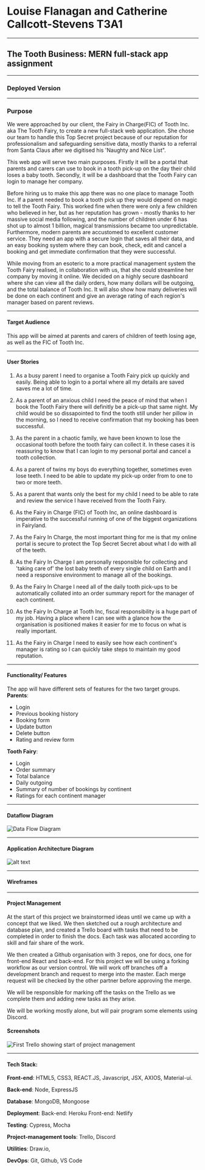 
# **Louise Flanagan and Catherine Callcott-Stevens T3A1**
********************************
## **The Tooth Business: MERN full-stack app assignment**
*****************************************

### Deployed Version


****************

### Purpose

We were approached by our client, the Fairy in Charge(FIC) of Tooth Inc. aka The Tooth Fairy, to create a new full-stack web application. She chose our team to handle this Top Secret project because of our reputation for professionalism and safeguarding sensitive data, mostly thanks to a referral from Santa Claus after we digitised his 'Naughty and Nice List".

This web app will serve two main purposes. Firstly it will be a portal that parents and carers can use to book in a tooth pick-up on the day their child loses a baby tooth. Secondly, it will be a dashboard that the Tooth Fairy can login to manage her company. 

Before hiring us to make this app there was no one place to manage Tooth Inc. If a parent needed to book a tooth pick up they would depend on magic to tell the Tooth Fairy. This worked fine when there were only a few children who believed in her, but as her reputation has grown - mostly thanks to her massive social media following, and the number of children under 6 has shot up to almost 1 billion, magical transmissions became too unpredictable. Furthermore, modern parents are accustomed to excellent customer service. They need an app with a secure login that saves all their data, and an easy booking system where they can book, check, edit and cancel a booking and get immediate confirmation that they were successful.

While moving from an esoteric to a more practical management system the Tooth Fairy realised, in collaboration with us, that she could streamline her company by moving it online. We decided on a highly secure dashboard where she can view all the daily orders, how many dollars will be outgoing, and the total balance of Tooth Inc. It will also show how many deliveries will be done on each continent and give an average rating of each region's manager based on parent reviews. 
*********

#### Target Audience

This app will be aimed at parents and carers of children of teeth losing age, as well as the FIC of Tooth Inc.
*********

#### User Stories

1. As a busy parent I need to organise a Tooth Fairy pick up quickly and easily. Being able to login to a portal where all my details are saved saves me a lot of time.

2. As a parent of an anxious child I need the peace of mind that when I book the Tooth Fairy there will definitly be a pick-up that same night. My child would be so dissapointed to find the tooth still under her pillow in the morning, so I need to receive confirmation that my booking has been successful.

3. As the parent in a chaotic family, we have been known to lose the occasional tooth before the tooth fairy can collect it. In these cases it is reassuring to know that I can login to my personal portal and cancel a tooth collection. 

4. As a parent of twins my boys do everything together, sometimes even lose teeth. I need to be able to update my pick-up order from to one to two or more teeth.

5. As a parent that wants only the best for my child I need to be able to rate and review the service I have received from the Tooth Fairy.

6. As the Fairy in Charge (FIC) of Tooth Inc, an online dashboard is imperative to the successful running of one of the biggest organizations in Fairyland. 

7. As the Fairy In Charge, the most important thing for me is that my online portal is secure to protect the Top Secret Secret about what I do with all of the teeth.

8. As the Fairy In Charge I am personally responsible for collecting and 'taking care of' the lost baby teeth of every single child on Earth and I need a responsive environment to manage all of the bookings. 

9. As the Fairy In Charge I need all of the daily tooth pick-ups to be automatically collated into an order summary report for the manager of each continent. 

10. As the Fairy In Charge at Tooth Inc, fiscal responsibility is a huge part of my job. Having a place where I can see with a glance how the organisation is positioned makes it easier for me to focus on what is really important. 

11. As the Fairy in Charge I need to easily see how each continent's manager is rating so I can quickly take steps to maintain my good reputation.
*********

#### Functionality/ Features

The app will have different sets of features for the two target groups.
**Parents**:
- Login
- Previous booking history
- Booking form
- Update button
- Delete button
- Rating and review form

**Tooth Fairy**:
- Login
- Order summary
- Total balance
- Daily outgoing 
- Summary of number of bookings by continent 
- Ratings for each continent manager
*********
#### Dataflow Diagram

<img src="Data-Flow-Diagram.png" alt="Data Flow Diagram" />

****************

#### Application Architecture Diagram

<img src="Application-Architecture-Diagram.jpg" alt="alt text" title="Application Architecture Diagram" />

****************

#### Wireframes

****************
#### Project Management 
At the start of this project we brainstormed ideas until we came up with a concept that we liked. We then sketched out a rough architecture and database plan, and created a Trello board with tasks that need to be completed in order to finish the docs. Each task was allocated according to skill and fair share of the work. 

We then created a Github organisation with 3 repos, one for docs, one for front-end React and back-end. For this project we will be using a forking workflow as our version control. We will work off branches off a development branch and request to merge into the master. Each merge request will be checked by the other partner before approving the merge. 

We will be responsible for marking off the tasks on the Trello as we complete them and adding new tasks as they arise.

We will be working mostly alone, but will pair program some elements using Discord.

#### Screenshots
<img src="Trello-screenshots/05071207.png" alt="First Trello showing start of project management" />


****************
#### Tech Stack:

**Front-end**: HTML5, CSS3, REACT.JS, Javascript, JSX, AXIOS, Material-ui.

**Back-end**: Node, ExpressJS

**Database**: MongoDB, Mongoose

**Deployment**: 
Back-end: Heroku
Front-end: Netlify

**Testing**: Cypress, Mocha

**Project-management tools**: Trello, Discord

**Utilities**: Draw.io, 

**DevOps**: Git, Github, VS Code

